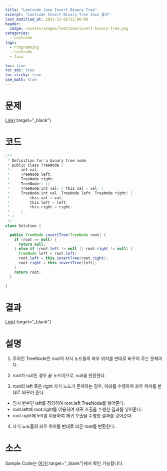 ```yaml
---
title: "Leetcode Java Invert Binary Tree"
excerpt: "Leetcode Invert Binary Tree Java 풀이"
last_modified_at: 2021-11-01T13:00:00
header:
  image: /assets/images/leetcode/invert-binary-tree.png
categories:
  - Leetcode
tags:
  - Programming
  - Leetcode
  - Java

toc: true
toc_ads: true
toc_sticky: true
use_math: true
---
```

# 문제
[Link](https://leetcode.com/problems/invert-binary-tree/){:target="_blank"}

# 코드
```java
/**
 * Definition for a binary tree node.
 * public class TreeNode {
 *     int val;
 *     TreeNode left;
 *     TreeNode right;
 *     TreeNode() {}
 *     TreeNode(int val) { this.val = val; }
 *     TreeNode(int val, TreeNode left, TreeNode right) {
 *         this.val = val;
 *         this.left = left;
 *         this.right = right;
 *     }
 * }
 */
class Solution {

  public TreeNode invertTree(TreeNode root) {
    if (root == null) {
      return null;
    } else if (root.left != null || root.right != null) {
      TreeNode left = root.left;
      root.left = this.invertTree(root.right);
      root.right = this.invertTree(left);
    }
    return root;
  }

}
```

# 결과
[Link](https://leetcode.com/submissions/detail/580299155/){:target="_blank"}

# 설명
1. 주어진 TreeNode인 root의 자식 노드들의 좌우 위치를 반대로 바꾸어 주는 문제이다.

2. root가 null인 경우 끝 노드이므로, null을 반환한다.

3. root의 left 혹은 right 자식 노드가 존재하는 경우, 아래를 수행하여 좌우 위치를 반대로 바꾸어 준다.
- 임시 변수인 left를 정의하여 root.left TreeNode를 넣어준다.
- root.left에 root.right를 이용하여 재귀 호출을 수행한 결과를 넣어준다.
- root.right에 left를 이용하여 재귀 호출을 수행한 결과를 넣어준다.

4. 자식 노드들의 좌우 위치를 반대로 바꾼 root를 반환한다.

# 소스
Sample Code는 [여기](https://github.com/GracefulSoul/leetcode/blob/master/src/main/java/gracefulsoul/problems/InvertBinaryTree.java){:target="_blank"}에서 확인 가능합니다.